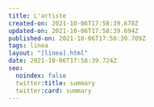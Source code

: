 ```yaml
---
title: L'artiste
created-on: 2021-10-06T17:58:39.678Z
updated-on: 2021-10-06T17:58:39.694Z
published-on: 2021-10-06T17:58:39.709Z
tags: linea
layout: "[linea].html"
date: 2021-10-06T17:58:39.724Z
seo:
  noindex: false
  twitter:title: summary
  twitter:card: summary
---
```

